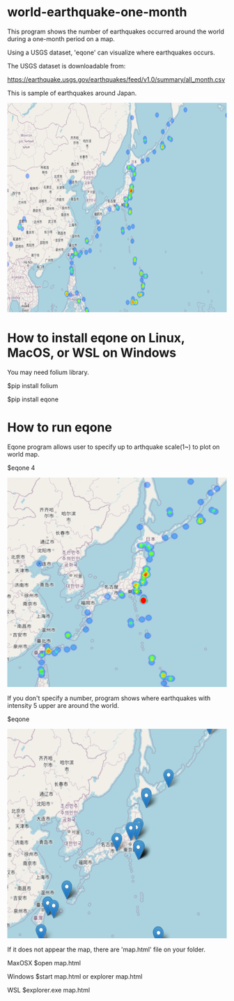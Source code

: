 # world-earthquake-one-month

This program shows the number of earthquakes occurred around the world during a one-month period on a map.

Using a USGS dataset, 'eqone' can visualize where earthquakes occurs.

The USGS dataset is downloadable from:

https://earthquake.usgs.gov/earthquakes/feed/v1.0/summary/all_month.csv

This is sample of earthquakes around Japan.

<img src='https://github.com/Junya-Toyokura/world-earthquake-one-month/blob/main/sample.png' width=640 height=480>

# How to install eqone on Linux, MacOS, or WSL on Windows

You may need folium library.

$pip install folium

$pip install eqone

# How to run eqone
 
Eqone program allows user to specify up to arthquake scale(1~) to plot on world map.

$eqone 4

<img src='https://github.com/Junya-Toyokura/world-earthquake-one-month/blob/main/sample2.png' width=640 height=480>

If you don't specify a number, program shows where earthquakes with intensity 5 upper are around the world.

$eqone

<img src='https://github.com/Junya-Toyokura/world-earthquake-one-month/blob/main/sample3.png' width=640 height=480>

If it does not appear the map, there are 'map.html' file on your folder.

MaxOSX $open map.html

Windows $start map.html or explorer map.html

WSL $explorer.exe map.html
